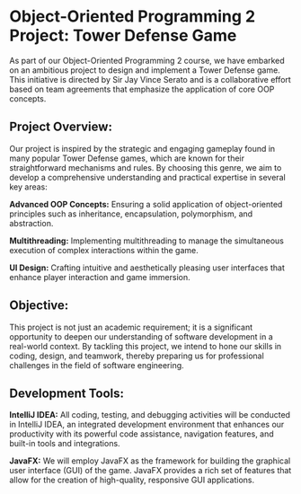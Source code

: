 # Object-Oriented Programming 2 Project: Tower Defense Game

As part of our Object-Oriented Programming 2 course, we have embarked on an ambitious project to design and implement a Tower Defense game. This initiative is directed by Sir Jay Vince Serato and is a collaborative effort based on team agreements that emphasize the application of core OOP concepts.

## Project Overview: 
Our project is inspired by the strategic and engaging gameplay found in many popular Tower Defense games, which are known for their straightforward mechanisms and rules. By choosing this genre, we aim to develop a comprehensive understanding and practical expertise in several key areas:

**Advanced OOP Concepts:** Ensuring a solid application of object-oriented principles such as inheritance, encapsulation, polymorphism, and abstraction.

**Multithreading:** Implementing multithreading to manage the simultaneous execution of complex interactions within the game.

**UI Design:** Crafting intuitive and aesthetically pleasing user interfaces that enhance player interaction and game immersion.

## Objective: 
This project is not just an academic requirement; it is a significant opportunity to deepen our understanding of software development in a real-world context. By tackling this project, we intend to hone our skills in coding, design, and teamwork, thereby preparing us for professional challenges in the field of software engineering.

## Development Tools:
**IntelliJ IDEA:** All coding, testing, and debugging activities will be conducted in IntelliJ IDEA, an integrated development environment that enhances our productivity with its powerful code assistance, navigation features, and built-in tools and integrations.

**JavaFX:** We will employ JavaFX as the framework for building the graphical user interface (GUI) of the game. JavaFX provides a rich set of features that allow for the creation of high-quality, responsive GUI applications.
